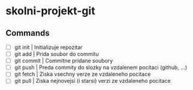 # skolni-projekt-git

## Commands
- [ ] git init   | Initializuje repozitar
- [ ] git add    | Prida soubor do commitu
- [ ] git commit | Commitne pridane soubory
- [ ] git push   | Preda commity do slozky na vzdalenem pocitaci (github, ...)
- [ ] git fetch  | Ziska vsechny verze ze vzdaleneho pocitace
- [ ] git pull   | Ziska nejnovejsi (i starsi) verzi ze vzdaleneho pocitace
